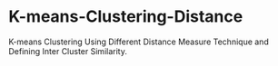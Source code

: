 # K-means-Clustering-Distance
K-means Clustering Using Different Distance Measure Technique and Defining Inter Cluster Similarity.
